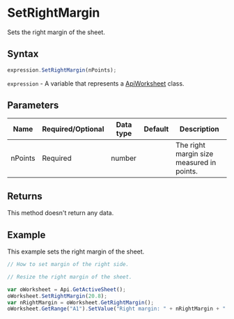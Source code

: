 # SetRightMargin

Sets the right margin of the sheet.

## Syntax

```javascript
expression.SetRightMargin(nPoints);
```

`expression` - A variable that represents a [ApiWorksheet](../ApiWorksheet.md) class.

## Parameters

| **Name** | **Required/Optional** | **Data type** | **Default** | **Description** |
| ------------- | ------------- | ------------- | ------------- | ------------- |
| nPoints | Required | number |  | The right margin size measured in points. |

## Returns

This method doesn't return any data.

## Example

This example sets the right margin of the sheet.

```javascript editor-xlsx
// How to set margin of the right side.

// Resize the right margin of the sheet.

var oWorksheet = Api.GetActiveSheet();
oWorksheet.SetRightMargin(20.8);
var nRightMargin = oWorksheet.GetRightMargin();
oWorksheet.GetRange("A1").SetValue("Right margin: " + nRightMargin + " mm");
```
